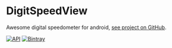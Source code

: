 # DigitSpeedView
Awesome digital speedometer for android, [see project on GitHub](https://github.com/capur16/DigitSpeedView).

[![API](https://img.shields.io/badge/API-+14-red.svg?style=flat)](#)
[![Bintray](https://img.shields.io/bintray/v/anastr/maven/SpeedView.svg)](https://bintray.com/capur16/maven/DigitSpeedView)





